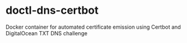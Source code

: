 # doctl-dns-certbot
Docker container for automated certificate emission using Certbot and DigitalOcean TXT DNS challenge
